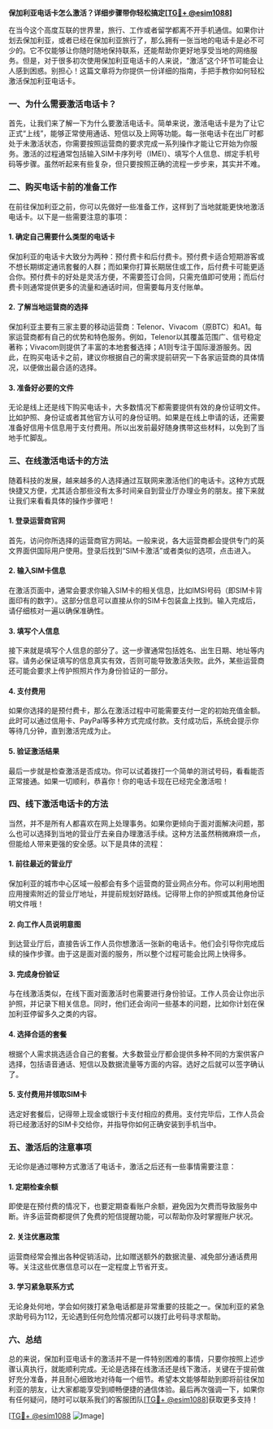 **保加利亚电话卡怎么激活？详细步骤带你轻松搞定[[TG💪+ @esim1088](https://t.me/s/esim1088)]**

在当今这个高度互联的世界里，旅行、工作或者留学都离不开手机通信。如果你计划去保加利亚，或者已经在保加利亚旅行了，那么拥有一张当地的电话卡是必不可少的。它不仅能够让你随时随地保持联系，还能帮助你更好地享受当地的网络服务。但是，对于很多初次使用保加利亚电话卡的人来说，“激活”这个环节可能会让人感到困惑。别担心！这篇文章将为你提供一份详细的指南，手把手教你如何轻松激活保加利亚电话卡。

### 一、为什么需要激活电话卡？

首先，让我们来了解一下为什么要激活电话卡。简单来说，激活电话卡是为了让它正式“上线”，能够正常使用通话、短信以及上网等功能。每一张电话卡在出厂时都处于未激活状态，你需要按照运营商的要求完成一系列操作才能让它开始为你服务。激活的过程通常包括输入SIM卡序列号（IMEI）、填写个人信息、绑定手机号码等步骤。虽然听起来有些复杂，但只要按照正确的流程一步步来，其实并不难。

### 二、购买电话卡前的准备工作

在前往保加利亚之前，你可以先做好一些准备工作，这样到了当地就能更快地激活电话卡。以下是一些需要注意的事项：

#### 1. 确定自己需要什么类型的电话卡

保加利亚的电话卡大致分为两种：预付费卡和后付费卡。预付费卡适合短期游客或不想长期绑定通讯套餐的人群；而如果你打算长期居住或工作，后付费卡可能更适合你。预付费卡的好处是灵活方便，不需要签订合同，只需充值即可使用；而后付费卡则通常提供更多的流量和通话时间，但需要每月支付账单。

#### 2. 了解当地运营商的选择

保加利亚主要有三家主要的移动运营商：Telenor、Vivacom（原BTC）和A1。每家运营商都有自己的优势和特色服务。例如，Telenor以其覆盖范围广、信号稳定著称；Vivacom则提供了丰富的本地套餐选择；A1则专注于国际漫游服务。因此，在购买电话卡之前，建议你根据自己的需求提前研究一下各家运营商的具体情况，以便做出最合适的选择。

#### 3. 准备好必要的文件

无论是线上还是线下购买电话卡，大多数情况下都需要提供有效的身份证明文件。比如护照、身份证或者其他官方认可的身份证明。如果是在线上申请的话，还需要准备好信用卡信息用于支付费用。所以出发前最好随身携带这些材料，以免到了当地手忙脚乱。

### 三、在线激活电话卡的方法

随着科技的发展，越来越多的人选择通过互联网来激活他们的电话卡。这种方式既快捷又方便，尤其适合那些没有太多时间亲自到营业厅办理业务的朋友。接下来就让我们来看看具体的操作步骤吧！

#### 1. 登录运营商官网

首先，访问你所选择的运营商官方网站。一般来说，各大运营商都会提供专门的英文界面供国际用户使用。登录后找到“SIM卡激活”或者类似的选项，点击进入。

#### 2. 输入SIM卡信息

在激活页面中，通常会要求你输入SIM卡的相关信息，比如IMSI号码（即SIM卡背面印有的数字）。这部分信息可以直接从你的SIM卡包装盒上找到。输入完成后，请仔细核对一遍以确保准确性。

#### 3. 填写个人信息

接下来就是填写个人信息的部分了。这一步骤通常包括姓名、出生日期、地址等内容。请务必保证填写的信息真实有效，否则可能导致激活失败。此外，某些运营商还可能会要求上传护照照片作为身份验证的一部分。

#### 4. 支付费用

如果你选择的是预付费卡，那么在激活过程中可能需要支付一定的初始充值金额。此时可以通过信用卡、PayPal等多种方式完成付款。支付成功后，系统会提示你等待几分钟，直到激活完成为止。

#### 5. 验证激活结果

最后一步就是检查激活是否成功。你可以试着拨打一个简单的测试号码，看看能否正常接通。如果一切顺利，恭喜你！你的电话卡现在已经完全激活啦！

### 四、线下激活电话卡的方法

当然，并不是所有人都喜欢在网上处理事务。如果你更倾向于面对面解决问题，那么也可以选择到当地的营业厅去亲自办理激活手续。这种方法虽然稍微麻烦一点，但能给人带来更强的安全感。以下是具体的流程：

#### 1. 前往最近的营业厅

保加利亚的城市中心区域一般都会有多个运营商的营业网点分布。你可以利用地图应用搜索附近的营业厅地址，并提前规划好路线。记得带上你的护照或其他身份证明文件哦！

#### 2. 向工作人员说明意图

到达营业厅后，直接告诉工作人员你想激活一张新的电话卡。他们会引导你完成后续的操作步骤。由于这是面对面的服务，所以整个过程可能会比网上快得多。

#### 3. 完成身份验证

与在线激活类似，在线下面对面激活时也需要进行身份验证。工作人员会让你出示护照，并记录下相关信息。同时，他们还会询问一些基本的问题，比如你计划在保加利亚停留多久之类的内容。

#### 4. 选择合适的套餐

根据个人需求挑选适合自己的套餐。大多数营业厅都会提供多种不同的方案供客户选择，包括语音通话、短信以及数据流量等方面的内容。选好之后就可以签字确认了。

#### 5. 支付费用并领取SIM卡

选定好套餐后，记得带上现金或银行卡支付相应的费用。支付完毕后，工作人员会将已经激活好的SIM卡交给你，并指导你如何正确安装到手机当中。

### 五、激活后的注意事项

无论你是通过哪种方式激活了电话卡，激活之后还有一些事情需要注意：

#### 1. 定期检查余额

即使是在预付费的情况下，也要定期查看账户余额，避免因为欠费而导致服务中断。许多运营商都提供了免费的短信提醒功能，可以帮助你及时掌握账户状况。

#### 2. 关注优惠政策

运营商经常会推出各种促销活动，比如赠送额外的数据流量、减免部分通话费用等。关注这些优惠信息可以在一定程度上节省开支。

#### 3. 学习紧急联系方式

无论身处何地，学会如何拨打紧急电话都是非常重要的技能之一。保加利亚的紧急求助号码为112，无论遇到任何危险情况都可以拨打此号码寻求帮助。

### 六、总结

总的来说，保加利亚电话卡的激活并不是一件特别困难的事情，只要你按照上述步骤认真执行，就能顺利完成。无论是选择在线激活还是线下激活，关键在于提前做好充分准备，并且耐心细致地对待每一个细节。希望本文能够帮助到即将前往保加利亚的朋友，让大家都能享受到顺畅便捷的通信体验。最后再次强调一下，如果你有任何疑问，随时可以联系我们的客服团队[[TG💪+ @esim1088](https://t.me/s/esim1088)]获取更多支持！

[[TG💪+ @esim1088](https://t.me/s/esim1088) ![Image](https://i.postimg.cc/4NQfJmqS/Snipaste-2025-05-13-00-14-12.png)]